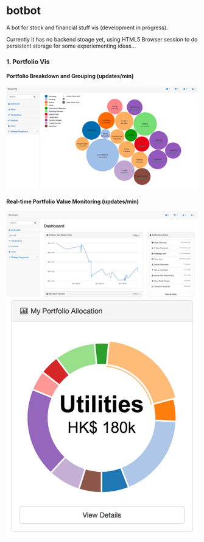 # botbot
A bot for stock and financial stuff vis (development in progress).

Currently it has no backend stoage yet, using HTML5 Browser session to do persistent storage for some experiementing ideas...

### 1. Portfolio Vis
#### Portfolio Breakdown and Grouping (updates/min)
![alt text](https://github.com/ywng/botbot/blob/master/screenshots/portVis.png)
#### Real-time Portfolio Value Monitoring (updates/min)
![alt text](https://github.com/ywng/botbot/blob/master/screenshots/portValueLineChart.png)
![alt text](https://github.com/ywng/botbot/blob/master/screenshots/portValueDonutChartByIndustry.png)


